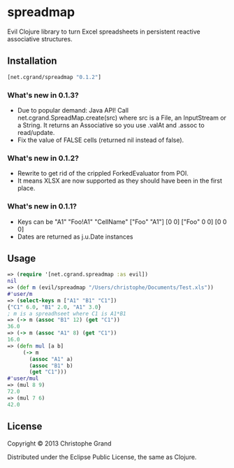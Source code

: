 # spreadmap

Evil Clojure library to turn Excel spreadsheets in
persistent reactive associative structures.

## Installation

```clj
[net.cgrand/spreadmap "0.1.2"]
```

### What's new in 0.1.3?
* Due to popular demand: Java API! Call net.cgrand.SpreadMap.create(src) where src is a File, an InputStream or a String. It returns an Associative so you use .valAt and .assoc to read/update.
* Fix the value of FALSE cells (returned nil instead of false).

### What's new in 0.1.2?
* Rewrite to get rid of the crippled ForkedEvaluator from POI.
* It means XLSX are now supported as they should have been in the first place.

### What's new in 0.1.1?
* Keys can be "A1" "Foo!A1" "CellName" ["Foo" "A1"] [0 0] ["Foo" 0 0] [0 0 0]
* Dates are returned as j.u.Date instances

## Usage

```clj
=> (require '[net.cgrand.spreadmap :as evil])
nil
=> (def m (evil/spreadmap "/Users/christophe/Documents/Test.xls"))
#'user/m
=> (select-keys m ["A1" "B1" "C1"])
{"C1" 6.0, "B1" 2.0, "A1" 3.0}
; m is a spreadhseet where C1 is A1*B1
=> (-> m (assoc "B1" 12) (get "C1"))
36.0
=> (-> m (assoc "A1" 8) (get "C1"))
16.0
=> (defn mul [a b]
     (-> m
       (assoc "A1" a)
       (assoc "B1" b)
       (get "C1")))
#'user/mul
=> (mul 8 9)
72.0
=> (mul 7 6)
42.0
```

## License

Copyright © 2013 Christophe Grand

Distributed under the Eclipse Public License, the same as Clojure.
